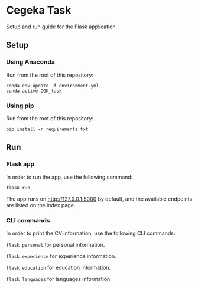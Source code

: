 # Cegeka Task

Setup and run guide for the Flask application.

## Setup

### Using Anaconda

Run from the root of this repository:
```
conda env update -f environment.yml
conda active CGK_task
```

### Using pip

Run from the root of this repository:

```
pip install -r requirements.txt
```

## Run

### Flask app

In order to  run the app, use the following command:

```flask run```

The app runs on http://127.0.0.1:5000 by default, and the available
endpoints are listed on the index page.

### CLI commands

In order to print the CV information, use the following CLI commands:

```flask personal``` for personal information.

```flask experience``` for experience information.

```flask education``` for education information.

```flask languages``` for languages information.